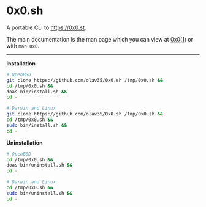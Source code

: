 # 0x0.sh
A portable CLI to https://0x0.st.

The main documentation is the man page which you can view at [0x0(1)](https://github.com/olav35/0x0.sh/raw/master/doc/0x0.1.pdf) or with `man 0x0`.

---

**Installation**
```sh
# OpenBSD
git clone https://github.com/olav35/0x0.sh /tmp/0x0.sh &&
cd /tmp/0x0.sh &&
doas bin/install.sh &&
cd -
```
```sh
# Darwin and Linux
git clone https://github.com/olav35/0x0.sh /tmp/0x0.sh &&
cd /tmp/0x0.sh &&
sudo bin/install.sh &&
cd -
```

**Uninstallation**
```sh
# OpenBSD
cd /tmp/0x0.sh &&
doas bin/uninstall.sh &&
cd -
```
```sh
# Darwin and Linux
cd /tmp/0x0.sh &&
sudo bin/uninstall.sh &&
cd -
```
